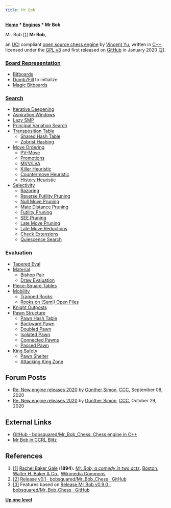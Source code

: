 ```yaml
---
title: Mr Bob
---
```

**[Home](Home "Home") \* [Engines](Engines "Engines") \* Mr Bob**



 [](File:Mr._Bob;_a_comedy_in_two_acts_(IA_mrbobcomedyintwo00gale_1).pdf.jpg) Mr. Bob <a id="cite-note-1" href="#cite-ref-1">[1]</a> 
**Mr Bob**,  

an [UCI](UCI "UCI") compliant [open source chess engine](Category:Open_Source "Category:Open Source") by [Vincent Yu](index.php?title=Vincent_Yu&action=edit&redlink=1 "Vincent Yu (page does not exist)"), written in [C++](Cpp "Cpp"), licensed under the [GPL v3](Free_Software_Foundation#GPL "Free Software Foundation") and first released on [GitHub](https://en.wikipedia.org/wiki/GitHub) in January 2020 
<a id="cite-note-2" href="#cite-ref-2">[2]</a>. 



### [Board Representation](Board_Representation "Board Representation")


* [Bitboards](Bitboards "Bitboards")
* [Dumb7Fill](Dumb7Fill "Dumb7Fill") to initialize
* [Magic Bitboards](Magic_Bitboards "Magic Bitboards")


### [Search](Search "Search")


* [Iterative Deepening](Iterative_Deepening "Iterative Deepening")
* [Aspiration Windows](Aspiration_Windows "Aspiration Windows")
* [Lazy SMP](Lazy_SMP "Lazy SMP")
* [Principal Variation Search](Principal_Variation_Search "Principal Variation Search")
* [Transposition Table](Transposition_Table "Transposition Table")
	+ [Shared Hash Table](Shared_Hash_Table "Shared Hash Table")
	+ [Zobrist Hashing](Zobrist_Hashing "Zobrist Hashing")
* [Move Ordering](Move_Ordering "Move Ordering")
	+ [PV-Move](PV-Move "PV-Move")
	+ [Promotions](Promotions "Promotions")
	+ [MVV/LVA](MVV-LVA "MVV-LVA")
	+ [Killer Heuristic](Killer_Heuristic "Killer Heuristic")
	+ [Countermove Heuristic](Countermove_Heuristic "Countermove Heuristic")
	+ [History Heuristic](History_Heuristic "History Heuristic")
* [Selectivity](Selectivity "Selectivity")
	+ [Razoring](Razoring "Razoring")
	+ [Reverse Futility Pruning](Reverse_Futility_Pruning "Reverse Futility Pruning")
	+ [Null Move Pruning](Null_Move_Pruning "Null Move Pruning")
	+ [Mate Distance Pruning](Mate_Distance_Pruning "Mate Distance Pruning")
	+ [Futility Pruning](Futility_Pruning "Futility Pruning")
	+ [SEE Pruning](Static_Exchange_Evaluation "Static Exchange Evaluation")
	+ [Late Move Pruning](Futility_Pruning#MoveCountBasedPruning "Futility Pruning")
	+ [Late Move Reductions](Late_Move_Reductions "Late Move Reductions")
	+ [Check Extensions](Check_Extensions "Check Extensions")
	+ [Quiescence Search](Quiescence_Search "Quiescence Search")


### [Evaluation](Evaluation "Evaluation")


* [Tapered Eval](Tapered_Eval "Tapered Eval")
* [Material](Material "Material")
	+ [Bishop Pair](Bishop_Pair "Bishop Pair")
	+ [Draw Evaluation](Draw_Evaluation "Draw Evaluation")
* [Piece-Square Tables](Piece-Square_Tables "Piece-Square Tables")
* [Mobility](Mobility "Mobility")
	+ [Trapped Rooks](Trapped_Pieces "Trapped Pieces")
	+ [Rooks on (Semi) Open Files](Rook_on_Open_File "Rook on Open File")
* [Knight Outposts](Outposts "Outposts")
* [Pawn Structure](Pawn_Structure "Pawn Structure")
	+ [Pawn Hash Table](Pawn_Hash_Table "Pawn Hash Table")
	+ [Backward Pawn](Backward_Pawn "Backward Pawn")
	+ [Doubled Pawn](Doubled_Pawn "Doubled Pawn")
	+ [Isolated Pawn](Isolated_Pawn "Isolated Pawn")
	+ [Connected Pawns](Connected_Pawns "Connected Pawns")
	+ [Passed Pawn](Passed_Pawn "Passed Pawn")
* [King Safety](King_Safety "King Safety")
	+ [Pawn Shelter](King_Safety#PawnShield "King Safety")
	+ [Attacking King Zone](King_Safety#Attacking "King Safety")


## Forum Posts


* [Re: New engine releases 2020](http://www.talkchess.com/forum3/viewtopic.php?f=2&t=72613&start=371) by [Günther Simon](G%C3%BCnther_Simon "Günther Simon"), [CCC](CCC "CCC"), September 08, 2020
* [Re: New engine releases 2020](http://www.talkchess.com/forum3/viewtopic.php?f=2&t=72613&start=459) by [Günther Simon](G%C3%BCnther_Simon "Günther Simon"), [CCC](CCC "CCC"), October 29, 2020


## External Links


* [GitHub - bobsquared/Mr\_Bob\_Chess: Chess engine in C++](https://github.com/bobsquared/Mr_Bob_Chess)
* [Mr Bob in CCRL Blitz](http://ccrl.chessdom.com/ccrl/404/cgi/compare_engines.cgi?family=Mr%20Bob&print=Rating+list&print=Results+table&print=LOS+table&print=Ponder+hit+table&print=Eval+difference+table&print=Comopp+gamenum+table&print=Overlap+table&print=Score+with+common+opponents)


## References


1. <a id="cite-ref-1" href="#cite-note-1">[1]</a> [Rachel Baker Gale](https://en.wikipedia.org/wiki/Rachel_Baker_Gale) (**1894**). *[Mr. Bob; a comedy in two acts](https://commons.wikimedia.org/wiki/File:Mr._Bob;_a_comedy_in_two_acts_(IA_mrbobcomedyintwo00gale_1).pdf)*. [Boston, Walter H. Baker & Co.](https://en.wikipedia.org/wiki/List_of_booksellers_in_Boston), [Wikimedia Commons](https://en.wikipedia.org/wiki/Wikimedia_Commons)
2. <a id="cite-ref-2" href="#cite-note-2">[2]</a> [Release v0.1 · bobsquared/Mr\_Bob\_Chess · GitHub](https://github.com/bobsquared/Mr_Bob_Chess/releases/tag/v0.1)
3. <a id="cite-ref-3" href="#cite-note-3">[3]</a> Features based on [Release Mr Bob v0.9.0 · bobsquared/Mr\_Bob\_Chess · GitHub](https://github.com/bobsquared/Mr_Bob_Chess/releases/tag/v0.9.0)

**[Up one level](Engines "Engines")**







 
